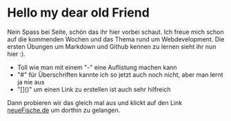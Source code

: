 # Hello my dear old Friend

Nein Spass bei Seite, schön das ihr hier vorbei schaut. Ich freue mich schon auf die kommenden Wochen und das Thema rund um Webdevelopment. Die ersten Übungen um Markdown und Github kennen zu lernen sieht ihr nun hier :\).

- Toll wie man mit einem "-" eine Auflistung machen kann
- "#" für Überschriften kannte ich so jetzt auch noch nicht, aber man lernt ja nie aus
- "\[\]\(\)" um einen Link zu erstellen ist auch sehr hilfreich

Dann probieren wir das gleich mal aus und klickt auf den Link [neueFische.de](https://www.neuefische.de) um dorthin zu gelangen.